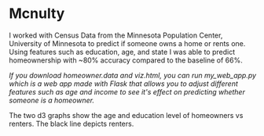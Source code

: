 # Mcnulty


I worked with Census Data from the Minnesota Population Center, University of Minnesota to predict if someone owns a home or rents one. Using features such as education, age, and state I was able to predict homeownership with ~80% accuracy compared to the baseline of 66%.

<i>If you download homeowner.data and viz.html, you can run my_web_app.py which is a web app made with Flask that allows you to adjust different features such as age and income to see it's effect on predicting whether someone is a homeowner. </i>

The two d3 graphs show the age and education level of homeowners vs renters. The black line depicts renters. 
